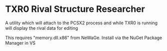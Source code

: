 # TXR0 Rival Structure Researcher
A utility which will attach to the PCSX2 process and while TXR0 is running will display the rival data for editing

This requires "memory.dll.x86" from NeWaGe. Install via the NuGet Package Manager in VS